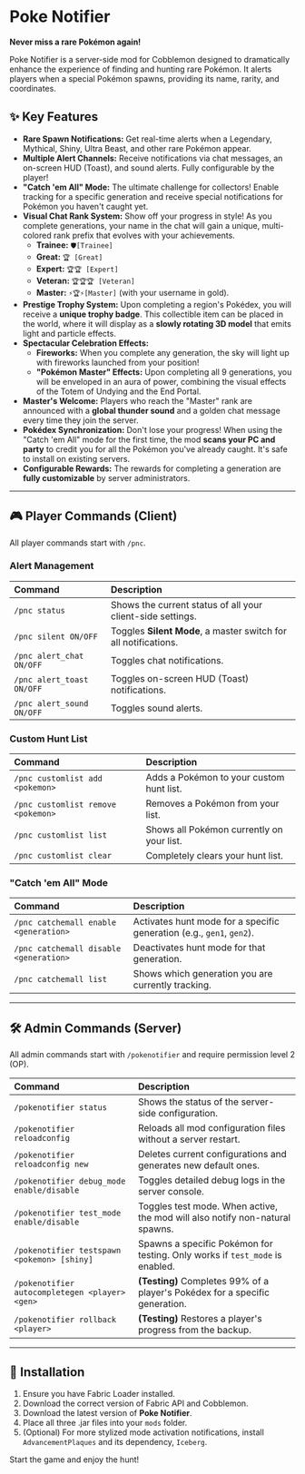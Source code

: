 # Poke Notifier

**Never miss a rare Pokémon again!**

Poke Notifier is a server-side mod for Cobblemon designed to dramatically enhance the experience of finding and hunting rare Pokémon. It alerts players when a special Pokémon spawns, providing its name, rarity, and coordinates.

## ✨ Key Features

- **Rare Spawn Notifications:** Get real-time alerts when a Legendary, Mythical, Shiny, Ultra Beast, and other rare Pokémon appear.
- **Multiple Alert Channels:** Receive notifications via chat messages, an on-screen HUD (Toast), and sound alerts. Fully configurable by the player!
- **"Catch 'em All" Mode:** The ultimate challenge for collectors! Enable tracking for a specific generation and receive special notifications for Pokémon you haven't caught yet.
- **Visual Chat Rank System:** Show off your progress in style! As you complete generations, your name in the chat will gain a unique, multi-colored rank prefix that evolves with your achievements.
  - **Trainee:** `🛡[Trainee]`
  - **Great:** `🏆 [Great]`
  - **Expert:** `🏆🏆 [Expert]`
  - **Veteran:** `🏆🏆🏆 [Veteran]`
  - **Master:** `⚡🏆⚡[Master]` (with your username in gold).
- **Prestige Trophy System:** Upon completing a region's Pokédex, you will receive a **unique trophy badge**. This collectible item can be placed in the world, where it will display as a **slowly rotating 3D model** that emits light and particle effects.
- **Spectacular Celebration Effects:**
  - **Fireworks:** When you complete any generation, the sky will light up with fireworks launched from your position!
  - **"Pokémon Master" Effects:** Upon completing all 9 generations, you will be enveloped in an aura of power, combining the visual effects of the Totem of Undying and the End Portal.
- **Master's Welcome:** Players who reach the "Master" rank are announced with a **global thunder sound** and a golden chat message every time they join the server.
- **Pokédex Synchronization:** Don't lose your progress! When using the "Catch 'em All" mode for the first time, the mod **scans your PC and party** to credit you for all the Pokémon you've already caught. It's safe to install on existing servers.
- **Configurable Rewards:** The rewards for completing a generation are **fully customizable** by server administrators.

---

## 🎮 Player Commands (Client)

All player commands start with `/pnc`.

### Alert Management
| Command                 | Description                                                      |
| :---------------------- | :--------------------------------------------------------------- |
| `/pnc status`           | Shows the current status of all your client-side settings.       |
| `/pnc silent ON/OFF`    | Toggles **Silent Mode**, a master switch for all notifications.    |
| `/pnc alert_chat ON/OFF`  | Toggles chat notifications.                                      |
| `/pnc alert_toast ON/OFF` | Toggles on-screen HUD (Toast) notifications.                     |
| `/pnc alert_sound ON/OFF` | Toggles sound alerts.                                            |

### Custom Hunt List
| Command                       | Description                               |
| :---------------------------- | :---------------------------------------- |
| `/pnc customlist add <pokemon>`   | Adds a Pokémon to your custom hunt list.  |
| `/pnc customlist remove <pokemon>`| Removes a Pokémon from your list.       |
| `/pnc customlist list`        | Shows all Pokémon currently on your list. |
| `/pnc customlist clear`       | Completely clears your hunt list.         |

### "Catch 'em All" Mode
| Command                           | Description                                                      |
| :-------------------------------- | :--------------------------------------------------------------- |
| `/pnc catchemall enable <generation>` | Activates hunt mode for a specific generation (e.g., `gen1`, `gen2`). |
| `/pnc catchemall disable <generation>`| Deactivates hunt mode for that generation.                     |
| `/pnc catchemall list`            | Shows which generation you are currently tracking.               |

---

## 🛠️ Admin Commands (Server)

All admin commands start with `/pokenotifier` and require permission level 2 (OP).

| Command                                   | Description                                                                    |
| :---------------------------------------- | :----------------------------------------------------------------------------- |
| `/pokenotifier status`                    | Shows the status of the server-side configuration.                             |
| `/pokenotifier reloadconfig`              | Reloads all mod configuration files without a server restart.                  |
| `/pokenotifier reloadconfig new`          | Deletes current configurations and generates new default ones.                 |
| `/pokenotifier debug_mode enable/disable` | Toggles detailed debug logs in the server console.                             |
| `/pokenotifier test_mode enable/disable`  | Toggles test mode. When active, the mod will also notify non-natural spawns. |
| `/pokenotifier testspawn <pokemon> [shiny]` | Spawns a specific Pokémon for testing. Only works if `test_mode` is enabled.   |
| `/pokenotifier autocompletegen <player> <gen>` | **(Testing)** Completes 99% of a player's Pokédex for a specific generation. |
| `/pokenotifier rollback <player>`         | **(Testing)** Restores a player's progress from the backup.                    |

---

## 🔧 Installation

1.  Ensure you have Fabric Loader installed.
2.  Download the correct version of Fabric API and Cobblemon.
3.  Download the latest version of **Poke Notifier**.
4.  Place all three .jar files into your `mods` folder.
5.  (Optional) For more stylized mode activation notifications, install `AdvancementPlaques` and its dependency, `Iceberg`.

Start the game and enjoy the hunt!